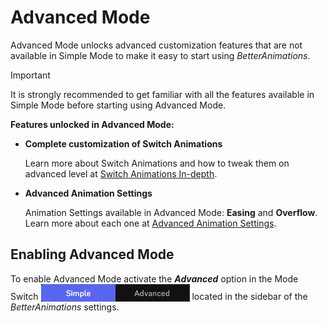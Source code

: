 # Advanced Mode

Advanced Mode unlocks advanced customization features that are not available in Simple Mode to make it easy to start using _BetterAnimations_.

> [!IMPORTANT]
> It is strongly recommended to get familiar with all the features available in Simple Mode before starting using Advanced Mode.

**Features unlocked in Advanced Mode:**
- **Complete customization of Switch Animations**
  
  Learn more about Switch Animations and how to tweak them on advanced level at [Switch Animations In-depth](./switch-animations).
- **Advanced Animation Settings**

  Animation Settings available in Advanced Mode: **Easing** and **Overflow**. Learn more about each one at [Advanced Animation Settings](./advanced-animation-settings).

## Enabling Advanced Mode

To enable Advanced Mode activate the _**Advanced**_ option in the Mode Switch <img src="../assets/img/toggle-switch.png" style="display: inline; vertical-align: bottom;" />
located in the sidebar of the _BetterAnimations_ settings.